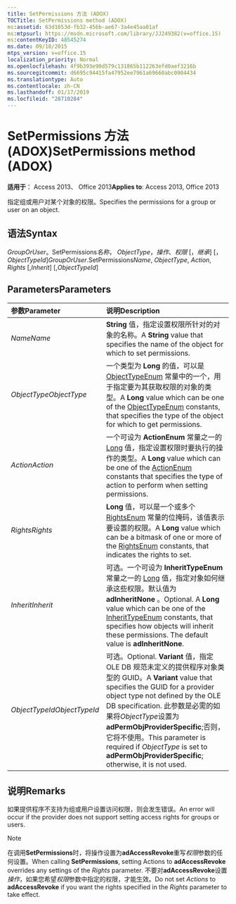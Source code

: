 ```yaml
---
title: SetPermissions 方法 (ADOX)
TOCTitle: SetPermissions method (ADOX)
ms:assetid: 63d1053d-fb32-456b-ae67-3a4e45aa01af
ms:mtpsurl: https://msdn.microsoft.com/library/JJ249382(v=office.15)
ms:contentKeyID: 48545274
ms.date: 09/18/2015
mtps_version: v=office.15
localization_priority: Normal
ms.openlocfilehash: 4f9b393e90d579c131865b112263efd0aef3216b
ms.sourcegitcommit: d6695c94415fa47952ee7961a69660abc0904434
ms.translationtype: Auto
ms.contentlocale: zh-CN
ms.lasthandoff: 01/17/2019
ms.locfileid: "28710284"
---
```

# <a name="setpermissions-method-adox"></a><span data-ttu-id="7f433-102">SetPermissions 方法 (ADOX)</span><span class="sxs-lookup"><span data-stu-id="7f433-102">SetPermissions method (ADOX)</span></span>

<span data-ttu-id="7f433-103">**适用于**： Access 2013、 Office 2013</span><span class="sxs-lookup"><span data-stu-id="7f433-103">**Applies to**: Access 2013, Office 2013</span></span>

<span data-ttu-id="7f433-104">指定组或用户对某个对象的权限。</span><span class="sxs-lookup"><span data-stu-id="7f433-104">Specifies the permissions for a group or user on an object.</span></span>

## <a name="syntax"></a><span data-ttu-id="7f433-105">语法</span><span class="sxs-lookup"><span data-stu-id="7f433-105">Syntax</span></span>

<span data-ttu-id="7f433-106">*GroupOrUser*。SetPermissions*名称*， *ObjectType*，*操作*、*权限* \[，*继承*\] \[，*ObjectTypeId*\]</span><span class="sxs-lookup"><span data-stu-id="7f433-106">*GroupOrUser*.SetPermissions*Name*, *ObjectType*, *Action*, *Rights* \[,*Inherit*\] \[,*ObjectTypeId*\]</span></span>

## <a name="parameters"></a><span data-ttu-id="7f433-107">Parameters</span><span class="sxs-lookup"><span data-stu-id="7f433-107">Parameters</span></span>

|<span data-ttu-id="7f433-108">参数</span><span class="sxs-lookup"><span data-stu-id="7f433-108">Parameter</span></span>|<span data-ttu-id="7f433-109">说明</span><span class="sxs-lookup"><span data-stu-id="7f433-109">Description</span></span>|
|:--------|:----------|
|<span data-ttu-id="7f433-110">*Name*</span><span class="sxs-lookup"><span data-stu-id="7f433-110">*Name*</span></span> |<span data-ttu-id="7f433-111">**String** 值，指定设置权限所针对的对象的名称。</span><span class="sxs-lookup"><span data-stu-id="7f433-111">A **String** value that specifies the name of the object for which to set permissions.</span></span>|
|<span data-ttu-id="7f433-112">*ObjectType*</span><span class="sxs-lookup"><span data-stu-id="7f433-112">*ObjectType*</span></span> |<span data-ttu-id="7f433-113">一个类型为 **Long** 的值，可以是 [ObjectTypeEnum](objecttypeenum.md) 常量中的一个，用于指定要为其获取权限的对象的类型。</span><span class="sxs-lookup"><span data-stu-id="7f433-113">A **Long** value which can be one of the [ObjectTypeEnum](objecttypeenum.md) constants, that specifies the type of the object for which to get permissions.</span></span>|
|<span data-ttu-id="7f433-114">*Action*</span><span class="sxs-lookup"><span data-stu-id="7f433-114">*Action*</span></span> |<span data-ttu-id="7f433-115">一个可设为 **ActionEnum** 常量之一的 [Long](actionenum.md) 值，指定设置权限时要执行的操作的类型。</span><span class="sxs-lookup"><span data-stu-id="7f433-115">A **Long** value which can be one of the [ActionEnum](actionenum.md) constants that specifies the type of action to perform when setting permissions.</span></span>|
|<span data-ttu-id="7f433-116">*Rights*</span><span class="sxs-lookup"><span data-stu-id="7f433-116">*Rights*</span></span> |<span data-ttu-id="7f433-117">**Long** 值，可以是一个或多个 [RightsEnum](rightsenum.md) 常量的位掩码，该值表示要设置的权限。</span><span class="sxs-lookup"><span data-stu-id="7f433-117">A **Long** value which can be a bitmask of one or more of the [RightsEnum](rightsenum.md) constants, that indicates the rights to set.</span></span>|
|<span data-ttu-id="7f433-118">*Inherit*</span><span class="sxs-lookup"><span data-stu-id="7f433-118">*Inherit*</span></span> |<span data-ttu-id="7f433-p101">可选。一个可设为 **InheritTypeEnum** 常量之一的 [Long](inherittypeenum.md) 值，指定对象如何继承这些权限。默认值为 **adInheritNone** 。</span><span class="sxs-lookup"><span data-stu-id="7f433-p101">Optional. A **Long** value which can be one of the [InheritTypeEnum](inherittypeenum.md) constants, that specifies how objects will inherit these permissions. The default value is **adInheritNone**.</span></span>|
|<span data-ttu-id="7f433-122">*ObjectTypeId*</span><span class="sxs-lookup"><span data-stu-id="7f433-122">*ObjectTypeId*</span></span> |<span data-ttu-id="7f433-123">可选。</span><span class="sxs-lookup"><span data-stu-id="7f433-123">Optional.</span></span> <span data-ttu-id="7f433-124">**Variant** 值，指定 OLE DB 规范未定义的提供程序对象类型的 GUID。</span><span class="sxs-lookup"><span data-stu-id="7f433-124">A **Variant** value that specifies the GUID for a provider object type not defined by the OLE DB specification.</span></span> <span data-ttu-id="7f433-125">此参数是必需的如果将*ObjectType*设置为**adPermObjProviderSpecific**;否则，它将不使用。</span><span class="sxs-lookup"><span data-stu-id="7f433-125">This parameter is required if *ObjectType* is set to **adPermObjProviderSpecific**; otherwise, it is not used.</span></span>|

## <a name="remarks"></a><span data-ttu-id="7f433-126">说明</span><span class="sxs-lookup"><span data-stu-id="7f433-126">Remarks</span></span>

<span data-ttu-id="7f433-127">如果提供程序不支持为组或用户设置访问权限，则会发生错误。</span><span class="sxs-lookup"><span data-stu-id="7f433-127">An error will occur if the provider does not support setting access rights for groups or users.</span></span>

> [!NOTE]
> <span data-ttu-id="7f433-128">在调用**SetPermissions**时，将操作设置为**adAccessRevoke**重写*权限*参数的任何设置。</span><span class="sxs-lookup"><span data-stu-id="7f433-128">When calling **SetPermissions**, setting Actions to **adAccessRevoke** overrides any settings of the *Rights* parameter.</span></span> <span data-ttu-id="7f433-129">不要对**adAccessRevoke**设置*操作*，如果您希望*权限*参数中指定的权限，才能生效。</span><span class="sxs-lookup"><span data-stu-id="7f433-129">Do not set *Actions* to **adAccessRevoke** if you want the rights specified in the *Rights* parameter to take effect.</span></span>


